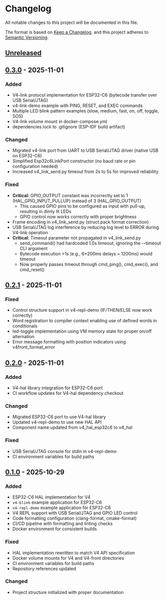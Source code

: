 # Changelog

All notable changes to this project will be documented in this file.

The format is based on [Keep a Changelog](https://keepachangelog.com/en/1.0.0/),
and this project adheres to [Semantic Versioning](https://semver.org/spec/v2.0.0.html).

## [Unreleased]

## [0.3.0] - 2025-11-01

### Added
- V4-link protocol implementation for ESP32-C6 (bytecode transfer over USB Serial/JTAG)
- v4-link-demo example with PING, RESET, and EXEC commands
- Multiple LED blink pattern examples (slow, medium, fast, on, off, toggle, SOS)
- V4-link volume mount in docker-compose.yml
- dependencies.lock to .gitignore (ESP-IDF build artifact)

### Changed
- Migrated v4-link port from UART to USB Serial/JTAG driver (native USB on ESP32-C6)
- Simplified Esp32c6LinkPort constructor (no baud rate or pin configuration needed)
- Increased v4_link_send.py timeout from 2s to 5s for improved reliability

### Fixed
- **Critical:** GPIO_OUTPUT constant was incorrectly set to 1 (HAL_GPIO_INPUT_PULLUP) instead of 3 (HAL_GPIO_OUTPUT)
  - This caused GPIO pins to be configured as input with pull-up, resulting in dimly lit LEDs
  - GPIO control now works correctly with proper brightness
- Frame encoding in v4_link_send.py (struct.pack format correction)
- USB Serial/JTAG log interference by reducing log level to ERROR during V4-link operation
- **Critical:** Timeout parameter not propagated in v4_link_send.py
  - send_command() had hardcoded 1.0s timeout, ignoring the --timeout CLI argument
  - Bytecode execution >1s (e.g., 6×200ms delays = 1200ms) would timeout
  - Now properly passes timeout through cmd_ping(), cmd_exec(), and cmd_reset()

## [0.2.1] - 2025-11-01

### Fixed
- Control structure support in v4-repl-demo (IF/THEN/ELSE now work correctly)
- Word registration to compiler context enabling use of defined words in conditionals
- led-toggle implementation using VM memory state for proper on/off alternation
- Error message formatting with position indicators using v4front_format_error

## [0.2.0] - 2025-11-01

### Added
- V4-hal library integration for ESP32-C6 port
- CI workflow updates for V4-hal dependency checkout

### Changed
- Migrated ESP32-C6 port to use V4-hal library
- Updated v4-repl-demo to use new HAL API
- Component name updated from v4_hal_esp32c6 to v4_hal

### Fixed
- USB Serial/JTAG console for stdin in v4-repl-demo
- CI environment variables for build paths

## [0.1.0] - 2025-10-29

### Added
- ESP32-C6 HAL implementation for V4
- `v4-blink` example application for ESP32-C6
- `v4-repl-demo` example application for ESP32-C6
- V4 REPL support with USB Serial/JTAG and GPIO LED control
- Code formatting configuration (clang-format, cmake-format)
- CI/CD pipeline with formatting and linting checks
- Docker environment for consistent builds

### Fixed
- HAL implementation rewritten to match V4 API specification
- Docker volume mounts for V4 and V4-front directories
- CI environment variables for build paths
- Repository references updated

### Changed
- Project structure initialized with proper documentation

[Unreleased]: https://github.com/kirisaki/V4-ports/compare/v0.3.0...HEAD
[0.3.0]: https://github.com/kirisaki/V4-ports/compare/v0.1.0...v0.3.0
[0.2.1]: https://github.com/kirisaki/V4-ports/releases/tag/v0.2.1
[0.2.0]: https://github.com/kirisaki/V4-ports/releases/tag/v0.2.0
[0.1.0]: https://github.com/kirisaki/V4-ports/releases/tag/v0.1.0
